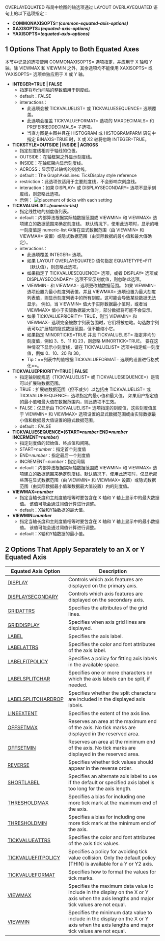 
OVERLAYEQUATED 布局中绘图的轴选项通过 LAYOUT OVERLAYEQUATED 语句上的以下选项指定：  
- **COMMONAXISOPTS=_(common-equated-axis-options)_**  
- **XAXISOPTS=_(equated-axis-options)_**  
- **YAXISOPTS=_(equated-axis-options)_**  

## 1 Options That Apply to Both Equated Axes  

本节中记录的选项使用 COMMONAXISOPTS= 选项指定，并应用于 X 轴和 Y 轴。除 VIEWMAX 和 VIEWMIN 之外，其余选项均不能使用 XAXISOPTS= 或 YAXISOPTS= 选项单独应用于 X 或 Y 轴。  

- **INTEGER=TRUE | FALSE**  
	- 指定将均匀间隔的整数值用于刻度线。  
	- default：FALSE
	- interactions：
		- 此选项会被 TICKVALUELIST= 或 TICKVALUESEQUENCE= 选项覆盖。  
		- 此选项会覆盖 TICKVALUEFORMAT= 选项的 MAXDECIMALS= 和 PREFERREDDECIMALS= 子选项。  
		- 当直方图是主图并且在 HISTOGRAM 或 HISTOGRAMPARM 语句中指定 BINAXIS=TRUE 时，X 或 X2 轴将忽略 INTEGER=TRUE。
- **TICKSTYLE=OUTSIDE | INSIDE | ACROSS**  
	- 指定刻度线相对于轴线的位置。
	- OUTSIDE：在轴框架之外显示刻度线。
	- INSIDE：在轴框架内显示刻度线。
	- ACROSS：显示穿过轴线的刻度线。
	- default：The GraphAxisLines: TickDisplay style reference
	- restriction：此选项仅适用于主要刻度线，不会影响次刻度线。
	- interaction：如果 DISPLAY= 或 DISPLAYSECONDARY= 选项不显示刻度线，则忽略此选项。  
	- 示例：
		![placement of ticks with each setting](https://documentation.sas.com/api/docsets/grstatgraph/v_002/content/images/axistickstyle.png?locale=en)  
- **TICKVALUELIST=_(numeric-list)_**  
	- 指定线性轴的刻度值列表。
	- default：内部算法根据实际轴数据范围或 VIEWMIN= 和 VIEWMAX= 选项建立的数据范围来确定刻度线。 默认情况下，使用此选项时，显示的唯一刻度值是 numeric-list 中落在显式数据范围（由 VIEWMIN= 和 VIEWMAX= 设置）或隐式数据范围（由实际数据的最小值和最大值确定）。
	- interactions：  
		- 此选项覆盖 INTEGER= 选项。  
		- 如果 LAYOUT OVERLAYEQUATED 语句指定 EQUATETYPE=FIT（默认值），则忽略此选项。  
		- 如果指定了 TICKVALUESEQUENCE= 选项，或者 DISPLAY= 选项或 DISPLAYSECONDARY= 选项不显示刻度值，则忽略此选项。  
		- VIEWMIN= 和 VIEWMAX= 选项更改轴数据范围。 如果 VIEWMIN= 选项设置为最小刻度列表值，并且 VIEWMAX= 选项设置为最大刻度列表值，则显示刻度列表中的所有刻度。这可能会导致某些数据无法显示。 例如，当 VIEWMIN= 值大于实际数据最小值时，或者当 VIEWMAX= 值小于实际数据最大值时，部分数据将可能不会显示。
		- 如果 TICKVALUEPRIORITY= TRUE，则当 VIEWMIN= 和 VIEWMAX= 选项完全被数字列表包围时，它们将被忽略。勾选数字列表可以扩展轴的隐式数据范围，但不能缩小它。  
		- 如果指定 MINORTICKS=TRUE 并且 TICKVALUELIST= 指定非均匀刻度值，例如 3、5、11 和 23，则忽略 MINORTICK=TRUE。 要在这种情况下显示小刻度线，请在 TICKVALUELIST= 选项中指定统一刻度值，例如 0、10、20 和 30。
		- Tip：==列表中的值根据 TICKVALUEFORMAT= 选项的设置进行格式化==。
- **TICKVALUEPRIORITY=TRUE | FALSE**  
	- 指定轴刻度规范（TICKVALUELIST= 或 TICKVALUESEQUENCE=）是否可以扩展轴数据范围。
	- TRUE：扩展轴数据范围（但不减少）以包括由 TICKVALUELIST= 或 TICKVALUESEQUENCE= 选项指定的最小值和最大值。 如果用户指定值的最小值和最大值在数据范围内，则此选项不生效。
	- FALSE：仅显示由 TICKVALUELIST= 选项指定的刻度值，这些刻度值属于 VIEWMIN= 和 VIEWMAX= 选项设置的显式数据范围或由实际数据最小值和数据最大值设置的隐式数据范围。
	- default：FALSE
- **TICKVALUESEQUENCE=(START=_number_ END=_number_ INCERMENT=_number_)**  
	- 指定刻度值的起始值、终点值和间隔。
	- START=_number_：指定首个刻度值
	- END=_number_：指定最后一个刻度值
	- INCREMENT=_number_：指定间隔
	- default：内部算法根据实际轴数据范围或 VIEWMIN= 和 VIEWMAX= 选项建立的数据范围来确定刻度线。默认情况下，使用此选项时，仅显示那些落在显式数据范围（由 VIEWMIN= 和 VIEWMAX= 设置）或隐式数据范围（由实际数据最小值和数据最大值设置）内的刻度值。
- **VIEWMAX=_number_**  
	- 指定当轴长度和主刻度值相等时要包含在 X 轴和 Y 轴上显示中的最大数据值。 该值可能会通过阈值计算进行调整。
	- default：X轴和Y轴数据的最大值。
- **VIEWMIN=_number_**  
	- 指定当轴长度和主刻度值相等时要包含在 X 轴和 Y 轴上显示中的最小数据值。 该值可能会通过阈值计算进行调整。
	- default：X轴和Y轴数据的最小值。  

## 2 Options That Apply Separately to an X or Y Equated Axis  

|Equated Axis Option|Description|
|---|---|
|[DISPLAY](https://documentation.sas.com/doc/en/pgmsascdc/v_041/grstatgraph/n05pxh1t9z177mn16dkhotuweqmv.htm#n1rfjuuygjjhzjn1fvmrbr80q94dc)|Controls which axis features are displayed on the primary axis.|
|[DISPLAYSECONDARY](https://documentation.sas.com/doc/en/pgmsascdc/v_041/grstatgraph/n05pxh1t9z177mn16dkhotuweqmv.htm#p1afmg6q4uja74n179t7us2ab37yb)|Controls which axis features are displayed on the secondary axis.|
|[GRIDATTRS](https://documentation.sas.com/doc/en/pgmsascdc/v_041/grstatgraph/n05pxh1t9z177mn16dkhotuweqmv.htm#p0v37ko62lbs88n1vnptanzgp1m3c)|Specifies the attributes of the grid lines.|
|[GRIDDISPLAY](https://documentation.sas.com/doc/en/pgmsascdc/v_041/grstatgraph/n05pxh1t9z177mn16dkhotuweqmv.htm#n0ldfibleiwu09n1at63mdtkdvdzc)|Specifies when axis grid lines are displayed.|
|[LABEL](https://documentation.sas.com/doc/en/pgmsascdc/v_041/grstatgraph/n05pxh1t9z177mn16dkhotuweqmv.htm#p0uswk5q03vn2ln1mmgrb11kiuxuc)|Specifies the axis label.|
|[LABELATTRS](https://documentation.sas.com/doc/en/pgmsascdc/v_041/grstatgraph/n05pxh1t9z177mn16dkhotuweqmv.htm#n1bsvb9dy1frz9n1daxzhoze0j53c)|Specifies the color and font attributes of the axis label.|
|[LABELFITPOLICY](https://documentation.sas.com/doc/en/pgmsascdc/v_041/grstatgraph/n05pxh1t9z177mn16dkhotuweqmv.htm#n066qj9jxufvm3n19zq3xy9gx76sb)|Specifies a policy for fitting axis labels in the available space.|
|[LABELSPLITCHAR](https://documentation.sas.com/doc/en/pgmsascdc/v_041/grstatgraph/n05pxh1t9z177mn16dkhotuweqmv.htm#n0oqto8mhrkbi0n16q5uj1qqh4vnb)|Specifies one or more characters on which the axis labels can be split, if needed.|
|[LABELSPLITCHARDROP](https://documentation.sas.com/doc/en/pgmsascdc/v_041/grstatgraph/n05pxh1t9z177mn16dkhotuweqmv.htm#n0wfd8d0xphoxpn1kzhftit7tv20b)|Specifies whether the split characters are included in the displayed axis labels.|
|[LINEEXTENT](https://documentation.sas.com/doc/en/pgmsascdc/v_041/grstatgraph/n05pxh1t9z177mn16dkhotuweqmv.htm#p0s95abx8m6c7in1xs7u9l2apzvla)|Specifies the extent of the axis line.|
|[OFFSETMAX](https://documentation.sas.com/doc/en/pgmsascdc/v_041/grstatgraph/n05pxh1t9z177mn16dkhotuweqmv.htm#n1loxdh119l761n170hz4vz6jqz9b)|Reserves an area at the maximum end of the axis. No tick marks are displayed in the reserved area.|
|[OFFSETMIN](https://documentation.sas.com/doc/en/pgmsascdc/v_041/grstatgraph/n05pxh1t9z177mn16dkhotuweqmv.htm#n0m701c9eq3zdfn13eqfrorry1anb)|Reserves an area at the minimum end of the axis. No tick marks are displayed in the reserved area.|
|[REVERSE](https://documentation.sas.com/doc/en/pgmsascdc/v_041/grstatgraph/n05pxh1t9z177mn16dkhotuweqmv.htm#p07moh82qm6ipgn0zycpxmsb1cfzb)|Specifies whether tick values should appear in the reverse order.|
|[SHORTLABEL](https://documentation.sas.com/doc/en/pgmsascdc/v_041/grstatgraph/n05pxh1t9z177mn16dkhotuweqmv.htm#p16nfm3n0yt4gyn1e0pr5wb2a5udb)|Specifies an alternate axis label to use if the default or specified axis label is too long for the axis length.|
|[THRESHOLDMAX](https://documentation.sas.com/doc/en/pgmsascdc/v_041/grstatgraph/n05pxh1t9z177mn16dkhotuweqmv.htm#p1qphh5ukj4t1nn1uwnfczp2y7l0e)|Specifies a bias for including one more tick mark at the maximum end of the axis.|
|[THRESHOLDMIN](https://documentation.sas.com/doc/en/pgmsascdc/v_041/grstatgraph/n05pxh1t9z177mn16dkhotuweqmv.htm#p1l3gvbt9ksmb1n1s374inqmp489e)|Specifies a bias for including one more tick mark at the minimum end of the axis.|
|[TICKVALUEATTRS](https://documentation.sas.com/doc/en/pgmsascdc/v_041/grstatgraph/n05pxh1t9z177mn16dkhotuweqmv.htm#n16tf3nhu7y3r8n1dp88xdn67vihc)|Specifies the color and font attributes of the axis tick values.|
|[TICKVALUEFITPOLICY](https://documentation.sas.com/doc/en/pgmsascdc/v_041/grstatgraph/n05pxh1t9z177mn16dkhotuweqmv.htm#p0vdq8lmgzk7m9n1sgp629w8dfll)|Specifies a policy for avoiding tick value collision. Only the default policy (THIN) is available for a Y or Y2 axis.|
|[TICKVALUEFORMAT](https://documentation.sas.com/doc/en/pgmsascdc/v_041/grstatgraph/n05pxh1t9z177mn16dkhotuweqmv.htm#n1d6a5udy6jhx9n1qt6htjmygxm7c)|Specifies how to format the values for tick marks.|
|[VIEWMAX](https://documentation.sas.com/doc/en/pgmsascdc/v_041/grstatgraph/n05pxh1t9z177mn16dkhotuweqmv.htm#n1bdw14c9jshnbn1a2zw24t4gcf5i)|Specifies the maximum data value to include in the display on the X or Y axis when the axis lengths and major tick values are not equal.|
|[VIEWMIN](https://documentation.sas.com/doc/en/pgmsascdc/v_041/grstatgraph/n05pxh1t9z177mn16dkhotuweqmv.htm#n1cgmb6vr93al6n1f72hd4vrth97i)|Specifies the minimum data value to include in the display on the X or Y axis when the axis lengths and major tick values are not equal.|